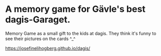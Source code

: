 # A memory game for Gävle's best dagis-Garaget.

Memory Game as a small gift to the kids at dagis. They think it's funny to see their pictures on the cards ^_^

https://josefinelihogberg.github.io/dagis/
